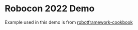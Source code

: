 # Robocon 2022 Demo

Example used in this demo is from [robotframework-cookbook](https://github.com/adrianyorke/robotframework-cookbook)
